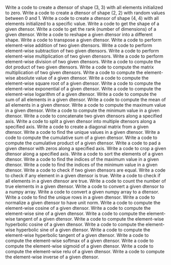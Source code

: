 Write a code to create a dtensor of shape (3, 3) with all elements initialized to zero.
Write a code to create a dtensor of shape (2, 2) with random values between 0 and 1.
Write a code to create a dtensor of shape (4, 4) with all elements initialized to a specific value.
Write a code to get the shape of a given dtensor.
Write a code to get the rank (number of dimensions) of a given dtensor.
Write a code to reshape a given dtensor into a different shape.
Write a code to transpose a given dtensor.
Write a code to perform element-wise addition of two given dtensors.
Write a code to perform element-wise subtraction of two given dtensors.
Write a code to perform element-wise multiplication of two given dtensors.
Write a code to perform element-wise division of two given dtensors.
Write a code to compute the dot product of two given dtensors.
Write a code to compute the matrix multiplication of two given dtensors.
Write a code to compute the element-wise absolute value of a given dtensor.
Write a code to compute the element-wise square root of a given dtensor.
Write a code to compute the element-wise exponential of a given dtensor.
Write a code to compute the element-wise logarithm of a given dtensor.
Write a code to compute the sum of all elements in a given dtensor.
Write a code to compute the mean of all elements in a given dtensor.
Write a code to compute the maximum value in a given dtensor.
Write a code to compute the minimum value in a given dtensor.
Write a code to concatenate two given dtensors along a specified axis.
Write a code to split a given dtensor into multiple dtensors along a specified axis.
Write a code to create a diagonal matrix from a given dtensor.
Write a code to find the unique values in a given dtensor.
Write a code to compute the cumulative sum of a given dtensor.
Write a code to compute the cumulative product of a given dtensor.
Write a code to pad a given dtensor with zeros along a specified axis.
Write a code to crop a given dtensor along a specified axis.
Write a code to sort the elements of a given dtensor.
Write a code to find the indices of the maximum value in a given dtensor.
Write a code to find the indices of the minimum value in a given dtensor.
Write a code to check if two given dtensors are equal.
Write a code to check if any element in a given dtensor is true.
Write a code to check if all elements in a given dtensor are true.
Write a code to count the number of true elements in a given dtensor.
Write a code to convert a given dtensor to a numpy array.
Write a code to convert a given numpy array to a dtensor.
Write a code to find the unique rows in a given dtensor.
Write a code to normalize a given dtensor to have unit norm.
Write a code to compute the element-wise cosine of a given dtensor.
Write a code to compute the element-wise sine of a given dtensor.
Write a code to compute the element-wise tangent of a given dtensor.
Write a code to compute the element-wise hyperbolic cosine of a given dtensor.
Write a code to compute the element-wise hyperbolic sine of a given dtensor.
Write a code to compute the element-wise hyperbolic tangent of a given dtensor.
Write a code to compute the element-wise softmax of a given dtensor.
Write a code to compute the element-wise sigmoid of a given dtensor.
Write a code to compute the element-wise relu of a given dtensor.
Write a code to compute the element-wise inverse of a given dtensor.